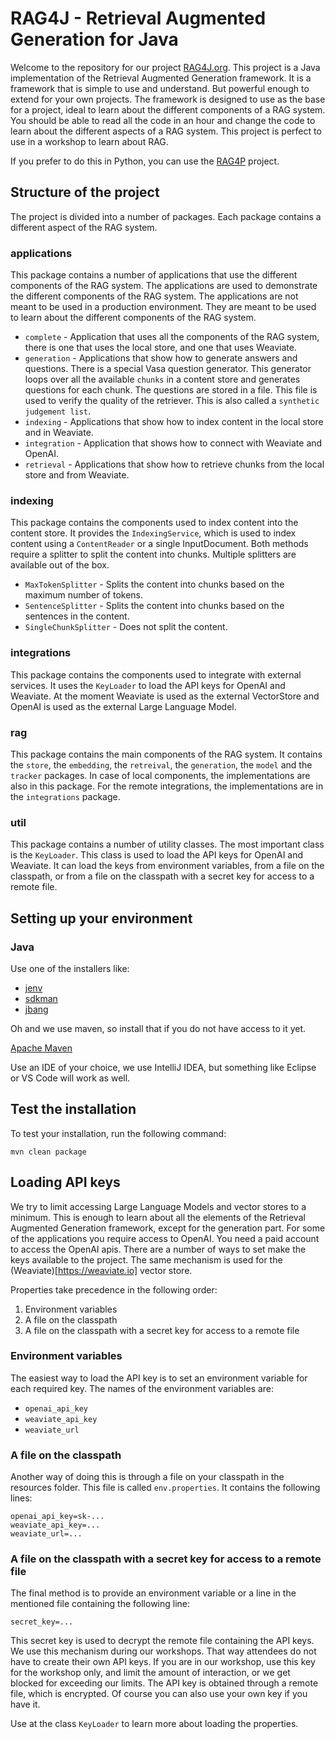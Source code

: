 # RAG4J - Retrieval Augmented Generation for Java
Welcome to the repository for our project [RAG4J.org](https://rag4j.org). This project is a Java implementation of the
Retrieval Augmented Generation framework. It is a framework that is simple to use and understand. But powerful 
enough to extend for your own projects. The framework is designed to use as the base for a project, ideal to learn
about the different components of a RAG system. You should be able to read all the code in an hour and change the code
to learn about the different aspects of a RAG system. This project is perfect to use in a workshop to learn about RAG.

If you prefer to do this in Python, you can use the [RAG4P](https://github.com/RAG4J/rag4p) project.

## Structure of the project

The project is divided into a number of packages. Each package contains a different aspect of the RAG system.

### applications
This package contains a number of applications that use the different components of the RAG system. The applications
are used to demonstrate the different components of the RAG system. The applications are not meant to be used in a
production environment. They are meant to be used to learn about the different components of the RAG system.
- `complete` - Application that uses all the components of the RAG system, there is one that uses the local store, and one that uses Weaviate.
- `generation` - Applications that show how to generate answers and questions. There is a special Vasa question generator. This generator loops over all the available
  `chunks` in a content store and generates questions for each chunk. The questions are stored in a file. This file is
  used to verify the quality of the retriever. This is also called a `synthetic judgement list`.
- `indexing` - Applications that show how to index content in the local store and in Weaviate.
- `integration` - Application that shows how to connect with Weaviate and OpenAI.
- `retrieval` - Applications that show how to retrieve chunks from the local store and from Weaviate.

### indexing
This package contains the components used to index content into the content store. It provides the `IndexingService`, which is used to index content using a `ContentReader` or a single InputDocument. Both methods require a splitter to split the content into chunks. Multiple splitters are available out of the box. 
- `MaxTokenSplitter` - Splits the content into chunks based on the maximum number of tokens.
- `SentenceSplitter` - Splits the content into chunks based on the sentences in the content.
- `SingleChunkSplitter` - Does not split the content.

### integrations
This package contains the components used to integrate with external services. It uses the `KeyLoader` to load the API keys for OpenAI and Weaviate. At the moment Weaviate is used as the external VectorStore and OpenAI is used as the external Large Language Model. 

### rag
This package contains the main components of the RAG system. It contains the `store`, the `embedding`, the `retreival`, the `generation`, the `model` and the `tracker` packages. In case of local components, the implementations are also in this package. For the remote integrations, the implementations are in the `integrations` package.

### util
This package contains a number of utility classes. The most important class is the `KeyLoader`. This class is used to load the API keys for OpenAI and Weaviate. It can load the keys from environment variables, from a file on the classpath, or from a file on the classpath with a secret key for access to a remote file.

## Setting up your environment

### Java
Use one of the installers like:
- [jenv](https://www.jenv.be)
- [sdkman](https://sdkman.io)
- [jbang](https://www.jbang.dev)

Oh and we use maven, so install that if you do not have access to it yet.

[Apache Maven](https://maven.apache.org)

Use an IDE of your choice, we use IntelliJ IDEA, but something like Eclipse or VS Code will work as well.

## Test the installation
To test your installation, run the following command:
```shell
mvn clean package
```

## Loading API keys
We try to limit accessing Large Language Models and vector stores to a minimum. This is enough to learn about all the
elements of the Retrieval Augmented Generation framework, except for the generation part. For some of the applications 
you require access to OpenAI. You need a paid account to access the OpenAI apis. There are a number of ways to set make
the keys available to the project. The same mechanism is used for the (Weaviate)[https://weaviate.io] vector store. 

Properties take precedence in the following order:
1. Environment variables
2. A file on the classpath
3. A file on the classpath with a secret key for access to a remote file

### Environment variables
The easiest way to load the API key is to set an environment variable for each required key. The names of the
environment variables are:
- `openai_api_key`
- `weaviate_api_key`
- `weaviate_url`

### A file on the classpath
Another way of doing this is through a file on your classpath in the resources folder. This file is
called `env.properties`. It contains the following lines:
```properties
openai_api_key=sk-...
weaviate_api_key=...
weaviate_url=...
```

### A file on the classpath with a secret key for access to a remote file
The final method is to provide an environment variable or a line in the mentioned file containing the following line:
```properties
secret_key=...
```
This secret key is used to decrypt the remote file containing the API keys. We use this mechanism during our workshops.
That way attendees do not have to create their own API keys. If you are in our workshop, use this key for the workshop 
only, and limit the amount of interaction, or we get blocked for exceeding our limits. The API key is obtained through 
a remote file, which is encrypted. Of course you can also use your own key if you have it.

Use at the class `KeyLoader` to learn more about loading the properties.